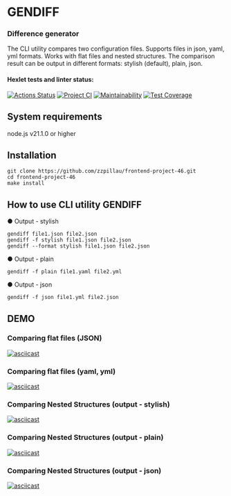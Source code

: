 # GENDIFF

### Difference generator

The CLI utility compares two configuration files. Supports files in json, yaml, yml formats. Works with flat files and nested structures.
The comparison result can be output in different formats: stylish (default), plain, json.

#### Hexlet tests and linter status:

[![Actions Status](https://github.com/zzpillau/frontend-project-46/actions/workflows/hexlet-check.yml/badge.svg)](https://github.com/zzpillau/frontend-project-46/actions) [![Project CI](https://github.com/zzpillau/frontend-project-46/actions/workflows/project-ci.yml/badge.svg)](https://github.com/zzpillau/frontend-project-46/actions/workflows/project-ci.yml) [![Maintainability](https://api.codeclimate.com/v1/badges/4838a7d8db3a8ae9dae3/maintainability)](https://codeclimate.com/github/zzpillau/frontend-project-46/maintainability) [![Test Coverage](https://api.codeclimate.com/v1/badges/4838a7d8db3a8ae9dae3/test_coverage)](https://codeclimate.com/github/zzpillau/frontend-project-46/test_coverage)

## System requirements

node.js v21.1.0 or higher

## Installation

```shell
git clone https://github.com/zzpillau/frontend-project-46.git
cd frontend-project-46
make install
```

## How to use CLI utility GENDIFF

● Output - stylish

```shell
gendiff file1.json file2.json
gendiff -f stylish file1.json file2.json
gendiff --format stylish file1.json file2.json
```

● Output - plain

```shell
gendiff -f plain file1.yaml file2.yml
```

● Output - json

```shell
gendiff -f json file1.yml file2.json
```

## DEMO

### Comparing flat files (JSON)

[![asciicast](https://asciinema.org/a/648888.svg)](https://asciinema.org/a/648888)

### Comparing flat files (yaml, yml)

[![asciicast](https://asciinema.org/a/649882.svg)](https://asciinema.org/a/649882)

### Comparing Nested Structures (output - stylish)

[![asciicast](https://asciinema.org/a/655437.svg)](https://asciinema.org/a/655437)

### Comparing Nested Structures (output - plain)

[![asciicast](https://asciinema.org/a/655990.svg)](https://asciinema.org/a/655990)

### Comparing Nested Structures (output - json)

[![asciicast](https://asciinema.org/a/656400.svg)](https://asciinema.org/a/656400)
